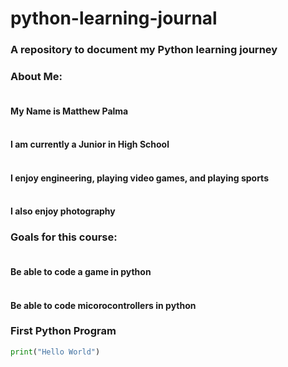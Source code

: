 # python-learning-journal
### A repository to document my Python learning journey

### **About Me:**
#### <br>My Name is Matthew Palma
#### <br>I am currently a Junior in High School
#### <br>I enjoy engineering, playing video games, and playing sports
#### <br>I also enjoy photography

### **Goals for this course:**
#### <br>Be able to code a game in python
#### <br>Be able to code micorocontrollers in python

### **First Python Program**
```python
print("Hello World")
